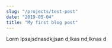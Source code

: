 ```yaml
---
slug: "/projects/test-post"
date: "2019-05-04"
title: "My first blog post"
---
```

Lorm Ipsajsdnasdkjjsan d;lkas nd;lknas d